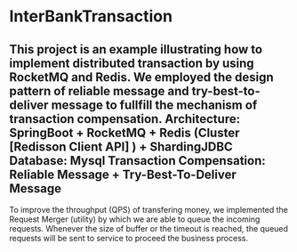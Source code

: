 # InterBankTransaction
This project is an example illustrating how to implement distributed transaction by using RocketMQ and Redis.
We employed the design pattern of reliable message and try-best-to-deliver message to fullfill the mechanism of transaction compensation.
Architecture: SpringBoot + RocketMQ + Redis (Cluster [Redisson Client API] ) + ShardingJDBC
Database: Mysql
Transaction Compensation: Reliable Message + Try-Best-To-Deliver Message
------------------------------------------------------------------------
To improve the throughput (QPS) of transfering money, we implemented the Request Merger (utility) by which we are able to queue the incoming requests. Whenever the size of buffer or the timeout is reached, the queued requests will be sent to service to proceed the business process.
